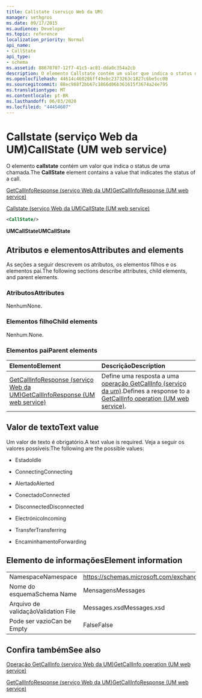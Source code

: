 ```yaml
---
title: Callstate (serviço Web da UM)
manager: sethgros
ms.date: 09/17/2015
ms.audience: Developer
ms.topic: reference
localization_priority: Normal
api_name:
- CallState
api_type:
- schema
ms.assetid: 88670707-12f7-41c5-ac81-dda0c354a2cb
description: O elemento Callstate contém um valor que indica o status de uma chamada.
ms.openlocfilehash: 44614c460286ff49ebc2373263c1827c6be5cc08
ms.sourcegitcommit: 88ec988f2bb67c1866d06b361615f3674a24e795
ms.translationtype: MT
ms.contentlocale: pt-BR
ms.lasthandoff: 06/03/2020
ms.locfileid: "44454607"
---
```

# <a name="callstate-um-web-service"></a><span data-ttu-id="67287-103">Callstate (serviço Web da UM)</span><span class="sxs-lookup"><span data-stu-id="67287-103">CallState (UM web service)</span></span>

<span data-ttu-id="67287-104">O elemento **callstate** contém um valor que indica o status de uma chamada.</span><span class="sxs-lookup"><span data-stu-id="67287-104">The **CallState** element contains a value that indicates the status of a call.</span></span> 
  
[<span data-ttu-id="67287-105">GetCallInfoResponse (serviço Web da UM)</span><span class="sxs-lookup"><span data-stu-id="67287-105">GetCallInfoResponse (UM web service)</span></span>](getcallinforesponse-um-web-service.md)
  
[<span data-ttu-id="67287-106">Callstate (serviço Web da UM)</span><span class="sxs-lookup"><span data-stu-id="67287-106">CallState (UM web service)</span></span>](callstate-um-web-service.md)
  
```xml
<CallState/>
```

 <span data-ttu-id="67287-107">**UMCallState**</span><span class="sxs-lookup"><span data-stu-id="67287-107">**UMCallState**</span></span>
## <a name="attributes-and-elements"></a><span data-ttu-id="67287-108">Atributos e elementos</span><span class="sxs-lookup"><span data-stu-id="67287-108">Attributes and elements</span></span>

<span data-ttu-id="67287-109">As seções a seguir descrevem os atributos, os elementos filhos e os elementos pai.</span><span class="sxs-lookup"><span data-stu-id="67287-109">The following sections describe attributes, child elements, and parent elements.</span></span>
  
### <a name="attributes"></a><span data-ttu-id="67287-110">Atributos</span><span class="sxs-lookup"><span data-stu-id="67287-110">Attributes</span></span>

<span data-ttu-id="67287-111">Nenhum</span><span class="sxs-lookup"><span data-stu-id="67287-111">None.</span></span>
  
### <a name="child-elements"></a><span data-ttu-id="67287-112">Elementos filho</span><span class="sxs-lookup"><span data-stu-id="67287-112">Child elements</span></span>

<span data-ttu-id="67287-113">Nenhum.</span><span class="sxs-lookup"><span data-stu-id="67287-113">None.</span></span>
  
### <a name="parent-elements"></a><span data-ttu-id="67287-114">Elementos pai</span><span class="sxs-lookup"><span data-stu-id="67287-114">Parent elements</span></span>

|<span data-ttu-id="67287-115">**Elemento**</span><span class="sxs-lookup"><span data-stu-id="67287-115">**Element**</span></span>|<span data-ttu-id="67287-116">**Descrição**</span><span class="sxs-lookup"><span data-stu-id="67287-116">**Description**</span></span>|
|:-----|:-----|
|[<span data-ttu-id="67287-117">GetCallInfoResponse (serviço Web da UM)</span><span class="sxs-lookup"><span data-stu-id="67287-117">GetCallInfoResponse (UM web service)</span></span>](getcallinforesponse-um-web-service.md) <br/> |<span data-ttu-id="67287-118">Define uma resposta a uma [operação GetCallInfo (serviço da um)](getcallinfo-operation-um-web-service.md).</span><span class="sxs-lookup"><span data-stu-id="67287-118">Defines a response to a [GetCallInfo operation (UM web service)](getcallinfo-operation-um-web-service.md).</span></span>  <br/> |
   
## <a name="text-value"></a><span data-ttu-id="67287-119">Valor de texto</span><span class="sxs-lookup"><span data-stu-id="67287-119">Text value</span></span>

<span data-ttu-id="67287-120">Um valor de texto é obrigatório.</span><span class="sxs-lookup"><span data-stu-id="67287-120">A text value is required.</span></span> <span data-ttu-id="67287-121">Veja a seguir os valores possíveis:</span><span class="sxs-lookup"><span data-stu-id="67287-121">The following are the possible values:</span></span>
  
- <span data-ttu-id="67287-122">Estado</span><span class="sxs-lookup"><span data-stu-id="67287-122">Idle</span></span>
    
- <span data-ttu-id="67287-123">Connecting</span><span class="sxs-lookup"><span data-stu-id="67287-123">Connecting</span></span>
    
- <span data-ttu-id="67287-124">Alertado</span><span class="sxs-lookup"><span data-stu-id="67287-124">Alerted</span></span>
    
- <span data-ttu-id="67287-125">Conectado</span><span class="sxs-lookup"><span data-stu-id="67287-125">Connected</span></span>
    
- <span data-ttu-id="67287-126">Disconnected</span><span class="sxs-lookup"><span data-stu-id="67287-126">Disconnected</span></span>
    
- <span data-ttu-id="67287-127">Electrónico</span><span class="sxs-lookup"><span data-stu-id="67287-127">Incoming</span></span>
    
- <span data-ttu-id="67287-128">Transfer</span><span class="sxs-lookup"><span data-stu-id="67287-128">Transferring</span></span>
    
- <span data-ttu-id="67287-129">Encaminhamento</span><span class="sxs-lookup"><span data-stu-id="67287-129">Forwarding</span></span>
    
## <a name="element-information"></a><span data-ttu-id="67287-130">Elemento de informações</span><span class="sxs-lookup"><span data-stu-id="67287-130">Element information</span></span>

|||
|:-----|:-----|
|<span data-ttu-id="67287-131">Namespace</span><span class="sxs-lookup"><span data-stu-id="67287-131">Namespace</span></span>  <br/> |https://schemas.microsoft.com/exchange/services/2006/message  <br/> |
|<span data-ttu-id="67287-132">Nome do esquema</span><span class="sxs-lookup"><span data-stu-id="67287-132">Schema Name</span></span>  <br/> |<span data-ttu-id="67287-133">Mensagens</span><span class="sxs-lookup"><span data-stu-id="67287-133">Messages</span></span>  <br/> |
|<span data-ttu-id="67287-134">Arquivo de validação</span><span class="sxs-lookup"><span data-stu-id="67287-134">Validation File</span></span>  <br/> |<span data-ttu-id="67287-135">Messages.xsd</span><span class="sxs-lookup"><span data-stu-id="67287-135">Messages.xsd</span></span>  <br/> |
|<span data-ttu-id="67287-136">Pode ser vazio</span><span class="sxs-lookup"><span data-stu-id="67287-136">Can be Empty</span></span>  <br/> |<span data-ttu-id="67287-137">False</span><span class="sxs-lookup"><span data-stu-id="67287-137">False</span></span>  <br/> |
   
## <a name="see-also"></a><span data-ttu-id="67287-138">Confira também</span><span class="sxs-lookup"><span data-stu-id="67287-138">See also</span></span>



[<span data-ttu-id="67287-139">Operação GetCallInfo (serviço Web da UM)</span><span class="sxs-lookup"><span data-stu-id="67287-139">GetCallInfo operation (UM web service)</span></span>](getcallinfo-operation-um-web-service.md)
  
[<span data-ttu-id="67287-140">GetCallInfoResponse (serviço Web da UM)</span><span class="sxs-lookup"><span data-stu-id="67287-140">GetCallInfoResponse (UM web service)</span></span>](getcallinforesponse-um-web-service.md)

